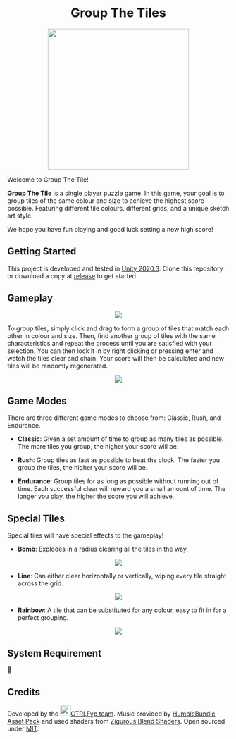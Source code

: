 
<div align="center">
    <h1>Group The Tiles</h1>
    <img src="https://playritus.b-cdn.net/assets/redux/dtt.png" width="320" height="auto">
</div>


Welcome to Group The Tile!


<b>Group The Tile</b> is a single player puzzle game. In this game, your goal is to group tiles of the same colour and size to achieve the highest score possible. Featuring different tile colours, different grids, and a unique sketch art style. 

We hope you have fun playing and good luck setting a new high score!


## Getting Started
This project is developed and tested in [Unity 2020.3](https://unity.com/releases/editor/whats-new/2020.3.0). Clone this repository or download a copy at [release](https://example.com/) to get started.


## Gameplay

<div align="center">
<img src="https://playritus.b-cdn.net/assets/redux/grouping.gif">
</div>

To group tiles, simply click and drag to form a group of tiles that match each other in colour and size. Then, find another group of tiles with the same characteristics and repeat the process until you are satisfied with your selection.
You can then lock it in by right clicking or pressing enter and watch the tiles clear and chain. Your score will then be calculated and new tiles will be randomly regenerated.

<div align="center">
<img src="https://playritus.b-cdn.net/assets/redux/chain.gif">
</div>


## Game Modes

There are three different game modes to choose from: Classic, Rush, and Endurance.

- <b>Classic</b>: Given a set amount of time to group as many tiles as possible. The more tiles you group, the higher your score will be.

- <b>Rush</b>: Group tiles as fast as possible to beat the clock. The faster you group the tiles, the higher your score will be.

- <b>Endurance</b>: Group tiles for as long as possible without running out of time. Each successful clear will reward you a small amount of time. The longer you play, the higher the score you will achieve.


## Special Tiles

Special tiles will have special effects to the gameplay!

- <b>Bomb</b>: Explodes in a radius clearing all the tiles in the way.
<div align="center"><img src="https://playritus.b-cdn.net/assets/redux/bomb.gif"></div>

- <b>Line</b>: Can either clear horizontally or vertically, wiping every tile straight across the grid.
<div align="center"><img src="https://playritus.b-cdn.net/assets/redux/line.gif"></div>

- <b>Rainbow</b>: A tile that can be substituted for any colour, easy to fit in for a perfect grouping.
<div align="center"><img src="https://playritus.b-cdn.net/assets/redux/rainbow.gif"></div>


## System Requirement
:cookie:


## Credits
Developed by the [<img src="https://playritus.b-cdn.net/assets/redux/ctrl.png" height="24">CTRLFyp team](https://ctrlfyp.com/). Music provided by [HumbleBundle Asset Pack](https://example.com/) and used shaders from [Zigurous Blend Shaders](https://github.com/zigurous/unity-blend-shaders). Open sourced under [MIT](https://example.com/).

